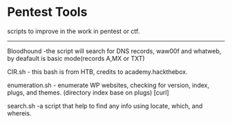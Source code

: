 # Pentest Tools
scripts to improve in the work in pentest or ctf.

-------------------------------------------------------------------
Bloodhound   -the script will search for DNS records, waw00f and whatweb, by deafault is basic mode(records A,MX or TXT)

CIR.sh         - this bash is from HTB, credits to academy.hackthebox.

enumeration.sh - enumerate WP websites, checking for version, index, plugs, and themes. (directory index base on plugs) [curl]

search.sh      -a script that help to find any info using locate, which, and whereis.



